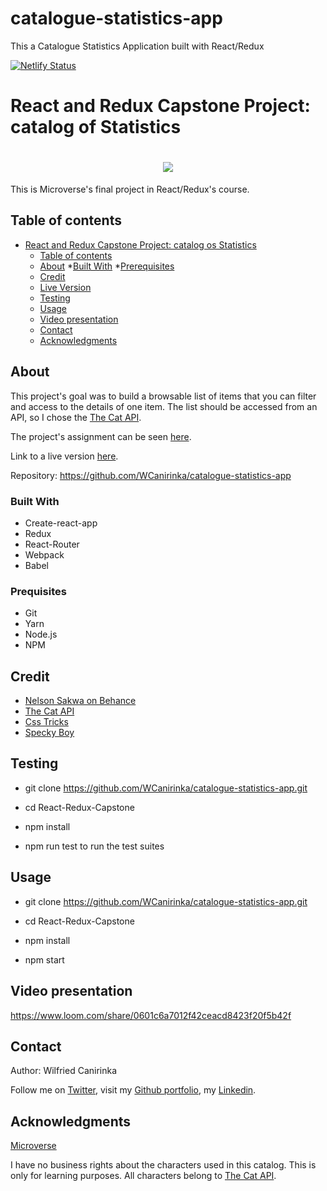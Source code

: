 
# catalogue-statistics-app
This a Catalogue Statistics Application built with React/Redux

[![Netlify Status](https://api.netlify.com/api/v1/badges/592d89b7-491c-4ec4-85f1-b90f9e50f87f/deploy-status)](https://app.netlify.com/sites/sharp-poincare-f850cc/deploys)

# React and Redux Capstone Project: catalog of Statistics

<h1 align="center"><img src="https://png.pngtree.com/thumb_back/fh260/background/20190221/ourmid/pngtree-blue-lovely-pet-cat-image_19516.jpg"></h1>

This is Microverse's final project in React/Redux's course.


## Table of contents

- [React and Redux Capstone Project: catalog os Statistics](#react-and-redux-capstone-project-catalog-os-statistics)
  - [Table of contents](#table-of-contents)
  - [About](#about)
        *[Built With](#built-with)
        *[Prerequisites](#prerequisites)
  - [Credit](#credit)
  - [Live Version](#live-version)
  - [Testing](#testing)
  - [Usage](#usage)  
  - [Video presentation](#video-presentation)
  - [Contact](#contact)
  - [Acknowledgments](#acknowledgments)


## About

This project's goal was to build a browsable list of items that you can filter and access to the details of one item. The list should be accessed from an API, so I chose the [The Cat API][theCat-API].

The project's assignment can be seen [here][assignment].

Link to a live version [here][live-version].

Repository: https://github.com/WCanirinka/catalogue-statistics-app


### Built With

* Create-react-app
* Redux
* React-Router
* Webpack
* Babel

### Prequisites

 - Git
 - Yarn
 - Node.js
 - NPM

## Credit

- [Nelson Sakwa on Behance](https://www.behance.net/gallery/31579789/Ballhead-App-(Free-PSDs))
- [The Cat API](https://docs.thecatapi.com/api-reference)
- [Css Tricks](https://css-tricks.com/custom-list-number-styling/)
- [Specky Boy](https://speckyboy.com/html-lists-style/)



## Testing

- git clone https://github.com/WCanirinka/catalogue-statistics-app.git

- cd React-Redux-Capstone

- npm install

- npm run test to run the test suites

## Usage

- git clone https://github.com/WCanirinka/catalogue-statistics-app.git

- cd React-Redux-Capstone

- npm install

- npm start


## Video presentation

https://www.loom.com/share/0601c6a7012f42ceacd8423f20f5b42f


## Contact

Author: Wilfried Canirinka

Follow me on [Twitter][WCanirinka-twitter],  visit my [Github portfolio][WCanirinka-github], my [Linkedin][wilfried].


## Acknowledgments

[Microverse][mcvs]

I have no business rights about the characters used in this catalog. This is only for learning purposes. All characters belong to [The Cat API][theCat-API].




<!-- Links -->
[assignment]: https://www.notion.so/Catalogue-of-Statistics-72446e7fa33c403a9b6a0bc1de5c6cf5
[live-version]: https://cats-breeds.netlify.app/
[theCat-API]: https://docs.thecatapi.com/api-reference
[mcvs]: https://www.microverse.org/
[WCanirinka-github]: https://github.com/phalado
[WCAnirinka-twitter]: https://twitter.com/Wcanirinka
[wilfried]: https://www.linkedin.com/in/wilfried-canirinka/

<!-- Images -->
[init-screen]: https://raw.githubusercontent.com/phalado/React-Redux-Capstone/develop/public/content/init-screen.png
[team-screen]: https://raw.githubusercontent.com/phalado/React-Redux-Capstone/develop/public/content/team-screen.png
[filter-screen]: https://raw.githubusercontent.com/phalado/React-Redux-Capstone/develop/public/content/filter-screen.png
[hero-screen]: https://raw.githubusercontent.com/phalado/React-Redux-Capstone/develop/public/content/hero-screen.png

